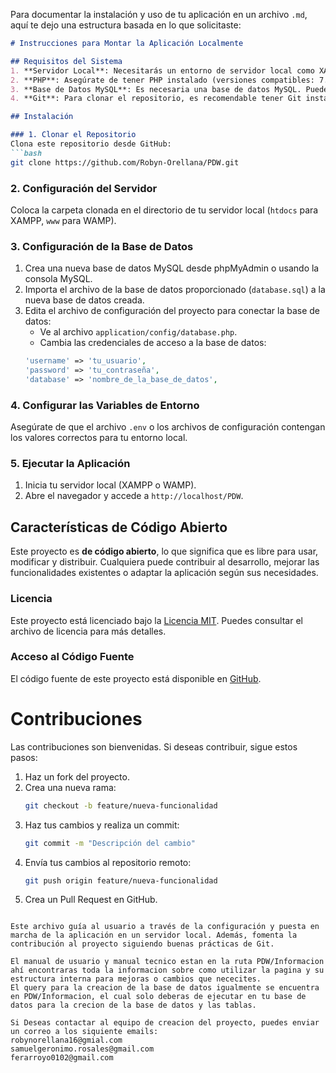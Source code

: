 Para documentar la instalación y uso de tu aplicación en un archivo `.md`, aquí te dejo una estructura basada en lo que solicitaste:

```markdown
# Instrucciones para Montar la Aplicación Localmente

## Requisitos del Sistema
1. **Servidor Local**: Necesitarás un entorno de servidor local como XAMPP o WAMP.
2. **PHP**: Asegúrate de tener PHP instalado (versiones compatibles: 7.x o superior).
3. **Base de Datos MySQL**: Es necesaria una base de datos MySQL. Puedes usar phpMyAdmin para gestionarla.
4. **Git**: Para clonar el repositorio, es recomendable tener Git instalado.

## Instalación

### 1. Clonar el Repositorio
Clona este repositorio desde GitHub:
```bash
git clone https://github.com/Robyn-Orellana/PDW.git
```

### 2. Configuración del Servidor
Coloca la carpeta clonada en el directorio de tu servidor local (`htdocs` para XAMPP, `www` para WAMP).

### 3. Configuración de la Base de Datos
1. Crea una nueva base de datos MySQL desde phpMyAdmin o usando la consola MySQL.
2. Importa el archivo de la base de datos proporcionado (`database.sql`) a la nueva base de datos creada.
3. Edita el archivo de configuración del proyecto para conectar la base de datos:
   - Ve al archivo `application/config/database.php`.
   - Cambia las credenciales de acceso a la base de datos:
   ```php
   'username' => 'tu_usuario',
   'password' => 'tu_contraseña',
   'database' => 'nombre_de_la_base_de_datos',
   ```

### 4. Configurar las Variables de Entorno
Asegúrate de que el archivo `.env` o los archivos de configuración contengan los valores correctos para tu entorno local.

### 5. Ejecutar la Aplicación
1. Inicia tu servidor local (XAMPP o WAMP).
2. Abre el navegador y accede a `http://localhost/PDW`.

## Características de Código Abierto
Este proyecto es **de código abierto**, lo que significa que es libre para usar, modificar y distribuir. Cualquiera puede contribuir al desarrollo, mejorar las funcionalidades existentes o adaptar la aplicación según sus necesidades.

### Licencia
Este proyecto está licenciado bajo la [Licencia MIT](LICENSE). Puedes consultar el archivo de licencia para más detalles.

### Acceso al Código Fuente
El código fuente de este proyecto está disponible en [GitHub](https://github.com/Robyn-Orellana/PDW).

# Contribuciones
Las contribuciones son bienvenidas. Si deseas contribuir, sigue estos pasos:

1. Haz un fork del proyecto.
2. Crea una nueva rama:
   ```bash
   git checkout -b feature/nueva-funcionalidad
   ```
3. Haz tus cambios y realiza un commit:
   ```bash
   git commit -m "Descripción del cambio"
   ```
4. Envía tus cambios al repositorio remoto:
   ```bash
   git push origin feature/nueva-funcionalidad
   ```
5. Crea un Pull Request en GitHub.
```

Este archivo guía al usuario a través de la configuración y puesta en marcha de la aplicación en un servidor local. Además, fomenta la contribución al proyecto siguiendo buenas prácticas de Git.

El manual de usuario y manual tecnico estan en la ruta PDW/Informacion ahí encontraras toda la informacion sobre como utilizar la pagina y su estructura interna para mejoras o cambios que nececites. 
El query para la creacion de la base de datos igualmente se encuentra en PDW/Informacion, el cual solo deberas de ejecutar en tu base de datos para la crecion de la base de datos y las tablas. 

Si Deseas contactar al equipo de creacion del proyecto, puedes enviar un correo a los siquiente emails:
robynorellana16@gmial.com
samuelgeronimo.rosales@gmail.com
ferarroyo0102@gmail.com